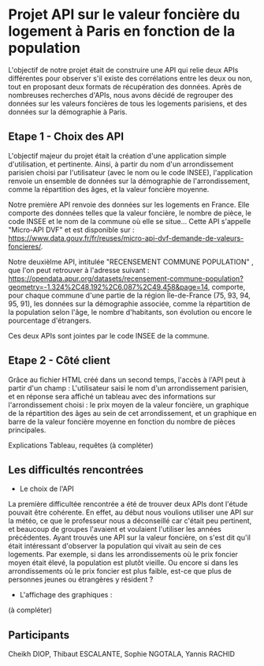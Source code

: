 # Projet API sur le valeur foncière du logement à Paris en fonction de la population
L'objectif de notre projet était de construire une API qui relie deux APIs différentes pour observer s'il existe des corrélations entre les deux ou non, tout en proposant deux formats de récupération des données. Après de nombreuses recherches d'APIs, nous avons décidé de regrouper des données sur les valeurs foncières de tous les logements parisiens, et des données sur la démographie à Paris.

## Etape 1 - Choix des API
L'objectif majeur du projet était la création d'une application simple d'utilisation, et pertinente. Ainsi, à partir du nom d'un arrondissement parisien choisi par l'utilisateur (avec le nom ou le code INSEE), l'application renvoie un ensemble de données sur la démographie de l'arrondissement, comme la répartition des âges, et la valeur foncière moyenne.

Notre première API renvoie des données sur les logements en France. Elle comporte des données telles que la valeur foncière, le nombre de pièce, le code INSEE et le nom de la commune où elle se situe...  Cette API s'appelle "Micro-API DVF" et est disponible sur : https://www.data.gouv.fr/fr/reuses/micro-api-dvf-demande-de-valeurs-foncieres/.

Notre deuxièlme API, intitulée "RECENSEMENT COMMUNE POPULATION" , que l'on peut retrouver à l'adresse suivant : https://opendata.apur.org/datasets/recensement-commune-population?geometry=-1.324%2C48.192%2C6.087%2C49.458&page=14, comporte, pour chaque commune d'une partie de la région Île-de-France (75, 93, 94, 95, 91), les données sur la démographie associée, comme la répartition de la population selon l'âge, le nombre d'habitants, son évolution ou encore le pourcentage d'étrangers.

Ces deux APIs sont jointes par le code INSEE de la commune.

## Etape 2 - Côté client
Grâce au fichier HTML créé dans un second temps, l'accès à l'API peut à partir d'un champ : L'utilisateur saisi le nom d'un arrondissement parisien, et en réponse sera affiché un tableau avec des informations sur l'arrondissement choisi : le prix moyen de la valeur foncière, un graphique de la répartition des âges au sein de cet arrondissement, et un graphique en barre de la valeur foncière moyenne en fonction du nombre de pièces principales.

Explications Tableau, requêtes (à compléter)

## Les difficultés rencontrées
- Le choix de l'API

La première difficultée rencontrée a été de trouver deux APIs dont l'étude pouvait être cohérente. En effet, au début nous voulions utiliser une API sur la météo, ce que le professeur nous a déconseillé car c'était peu pertinent, et beaucoup de groupes l'avaient et voulaient l'utiliser les années précédentes. Ayant trouvés une API sur la valeur foncière, on s'est dit qu'il était intéressant d'observer la population qui vivait au sein de ces logements. Par exemple, si dans les arrondissements où le prix foncier moyen était élevé, la population est plutôt vieille. Ou encore si dans les arrondissements où le prix foncier est plus faible, est-ce que plus de personnes jeunes ou étrangères y résident ?

- L'affichage des graphiques :

(à compléter)


## Participants

Cheikh DIOP, Thibaut ESCALANTE, Sophie NGOTALA, Yannis RACHID
